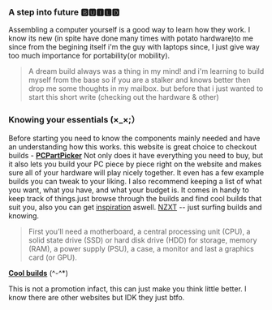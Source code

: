 ### A step into future **🅱🆄🅸🅻🅳** 

Assembling a computer yourself is a good way to learn how they work. I know its new (in spite have done many times with potato hardware)to me since from the begining itself i'm the guy with laptops since, I just give way too much importance for portability(or mobility).


>A dream build always was a thing in my mind! and i'm learning to 
build myself from the base so if you are a stalker and knows 
better then drop me some thoughts in my mailbox. but before that 
i just wanted to start this short write  (checking out the 
hardware & other)



### Knowing your essentials (×_×;）

Before starting you need to know the components mainly needed and have an understanding how this works. this website is great choice to checkout builds - [**PCPartPicker**](https://pcpartpicker.com) Not only does it have everything you need to buy, but it also lets you build your PC piece by piece right on the website and makes sure all of your hardware will play nicely together. It even has a few example builds you can tweak to your liking. I also recommend keeping a list of what you want, what you have, and what your budget is. It comes in handy to keep track of things.just browse through the builds and find cool builds that suit you, also you can get [inspiration](https://pcpartpicker.com/guide/g6btt6/great-amd-gaming-build) aswell. [NZXT](https://nzxt.com/category/gaming-pcs/build) -- just surfing builds and knowing.



>First you’ll need a motherboard, a central processing unit (CPU), 
a solid state drive (SSD) or hard disk drive (HDD) for storage, memory (RAM), a power supply (PSU), a case, a monitor and 
last a graphics card (or GPU).


[**Cool builds**](https://pcpartpicker.com/builds)  (^-^*)

This is not a promotion infact, this can just make you think little better. I know there are other websites but IDK they just btfo.